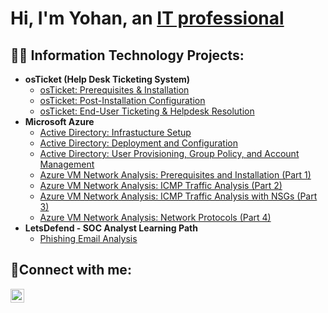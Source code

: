<h1>Hi, I'm Yohan, an <a href="https://www.linkedin.com/in/yohan-le-bourhis/">IT professional</a></h1>

<h2>👨‍💻 Information Technology Projects:</h2>

- <b>osTicket (Help Desk Ticketing System)</b>
  - [osTicket: Prerequisites & Installation](https://github.com/YohanLB09/osticket-prereqs-installation)
  - [osTicket: Post-Installation Configuration](https://github.com/YohanLB09/osticket-post-install-config)
  - [osTicket: End-User Ticketing & Helpdesk Resolution](https://github.com/YohanLB09/osticket-ticket-simulation)
- <b>Microsoft Azure</b>
  - [Active Directory: Infrastucture Setup](https://github.com/YohanLB09/Active-Directory-Infrastucture-Setup/blob/main/README.md)
  - [Active Directory: Deployment and Configuration](https://github.com/YohanLB09/Active-Directory-Deployment-and-Configuration/blob/main/README.md)
  - [Active Directory: User Provisioning, Group Policy, and Account Management](https://github.com/YohanLB09/Active-Directory-User-Provisioning-Group-Policy-and-Account-Management/blob/main/README.md)
  - [Azure VM Network Analysis: Prerequisites and Installation (Part 1)](https://github.com/YohanLB09/azure-vm-network-analysis-part1-prereqs)
  - [Azure VM Network Analysis: ICMP Traffic Analysis (Part 2)](https://github.com/YohanLB09/azure-vm-network-analysis-part2-ICMP-traffic-analysis)
  - [Azure VM Network Analysis: ICMP Traffic Analysis with NSGs (Part 3)](https://github.com/YohanLB09/azure-vm-network-analysis-part3-ICMP-traffic-analysis-NSGs)
  - [Azure VM Network Analysis: Network Protocols (Part 4)](https://github.com/YohanLB09/azure-vm-network-analysis-part4-network-protocols)
- <b>LetsDefend - SOC Analyst Learning Path</b>
  - [Phishing Email Analysis]()


<h2>🤳Connect with me:</h2>

[<img align="left" alt="Yohan | LinkedIn" width="22px" src="https://cdn.jsdelivr.net/npm/simple-icons@v3/icons/linkedin.svg" />][linkedin]

[linkedin]: https://www.linkedin.com/in/yohan-le-bourhis/
